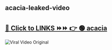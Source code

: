 
 ## acacia-leaked-video 

# <h2><a href="https://clipsfans.com/acacia&ref=git">🔗 Click to LINKS ⏩⏩ 👉 🟢 acacia </a></h2>

<a href="https://clipsfans.com/acacia&ref=git" rel="nofollow" data-target="animated-image.originalLink"><img src="https://i.ibb.co.com/xMMVF88/686577567.gif" alt="Viral Video Original" style="max-width: 100%; display: inline-block;" data-target="animated-image.originalImage"></a>
